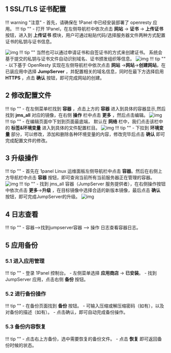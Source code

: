 ## 1 SSL/TLS 证书配置
!!! warning "注意"
    - 首先，请确保在 1Panel 中已经安装部署了 openresty 应用。
!!! tip ""
    - 打开 1Panel，在左侧导航栏中依次点击 **网站** → **证书** → **上传证书** 按钮，进入到 **上传证书** 模块，用户可通过粘贴代码/选择服务器文件两种方式配置证书的私钥与证书信息。

![img](img/V4_1panel_config1.png)
!!! tip ""
    当然也可以通过申请证书和自签证书的方式来创建证书。
    系统会基于提交的私钥与证书文件自动识别域名、证书颁发组织等信息。
![img](img/V4_1panel_config2.png)
!!! tip ""
    - 以下基于 OpenResty 实现在左侧导航栏中依次点击 **网站** →**网站**→**创建网站**，在已装应用中选择 **JumpServer** ，并配置相关的域名信息，同时在最下方选择启用 **HTTPS** ，点击 **确认** 按钮，即可完成网站的创建。

## 2 修改配置文件
!!! tip ""
    - 在左侧菜单栏找到 **容器** ，点击上方的 **容器** 进入到具体的容器显示,然后找到 **jms_all** 对应的镜像，在右侧 **操作** 栏中点击 **更多** ，然后点击编辑。
![img](img/V4_1panel_config3.png)
!!! tip ""
    - 在编辑页面中下划到页面最底端， 默认在 **网络** 栏中，我们点击该栏中的 **标签&环境变量** 进入到具体的文件配置栏目。
![img](img/V4_1panel_config4.png)
!!! tip ""
    - 下拉到 **环境变量** 部分，可以修改，添加和删除各种环境变量的内容，修改完毕后点击 **确认** 即可完成配置文件的修改。

## 3 升级操作
!!! tip ""
    - 首先在 1panel Linux 运维面板左侧导航栏中点击 **容器**。然后在右侧上方导航栏中点击 **容器** 按钮，即可查询当前所有当前服务器正在管理的容器。
![img](img/V4_1panel_config5.png)
!!! tip ""
    - 找到 jms_all 容器（JumpServer 服务提供者），在右侧操作按钮中依次点击 **更多**→**升级** ，在目标镜像中选择合适的新版本镜像，最后点击 **确认** 按钮，即可完成JumpServer的升级。 
![img](img/V4_1panel_config6.png)
## 4 日志查看
!!! tip ""
    - 容器-->找到jumpserver容器 --> 操作 日志查看容器日志。

## 5 应用备份
### 5.1 进入应用管理
!!! tip ""
    - 登录 1Panel 控制台。
    - 左侧菜单选择 **应用商店** → **已安装**。
    - 找到 JumpServer 应用，点击右侧 **备份** 按钮。

### 5.2 进行备份操作
!!! tip ""
    - 在备份页面找到 **备份** 按钮。
    - 可输入压缩或解压缩密码（如有），以及对备份的描述（如有）。
    - 点击确认，即可自动完成备份操作。

### 5.3 备份内容恢复
!!! tip ""
    - 点击右上方备份，选中需要恢复的备份文件。
    - 点击 **恢复** 即可返回备份时候的状态。